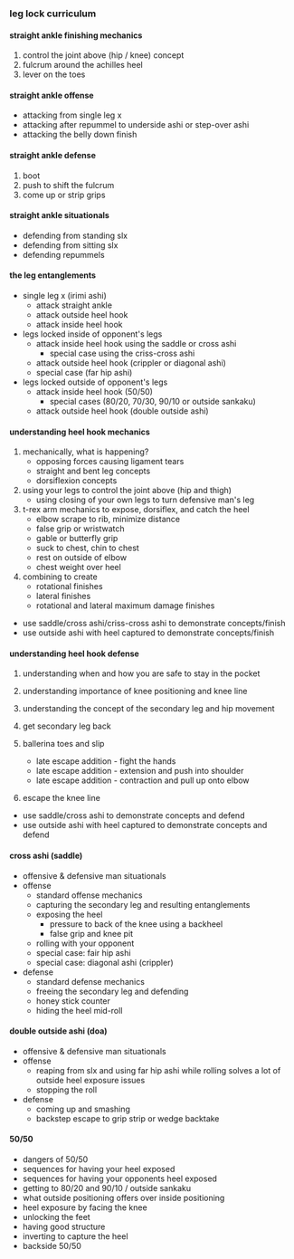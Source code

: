 ### leg lock curriculum

#### straight ankle finishing mechanics
1. control the joint above (hip / knee) concept
2. fulcrum around the achilles heel
3. lever on the toes

#### straight ankle offense
- attacking from single leg x
- attacking after repummel to underside ashi or step-over ashi
- attacking the belly down finish

#### straight ankle defense
1. boot
2. push to shift the fulcrum
3. come up or strip grips

#### straight ankle situationals
- defending from standing slx
- defending from sitting slx
- defending repummels

#### the leg entanglements
- single leg x (irimi ashi)
	- attack straight ankle
	- attack outside heel hook
	- attack inside heel hook
- legs locked inside of opponent's legs
	- attack inside heel hook using the saddle or cross ashi
		- special case using the criss-cross ashi
	- attack outside heel hook (crippler or diagonal ashi)
	- special case (far hip ashi)
- legs locked outside of opponent's legs
	- attack inside heel hook (50/50)
		- special cases (80/20, 70/30, 90/10 or outside sankaku)
	- attack outside heel hook (double outside ashi)

#### understanding heel hook mechanics
1. mechanically, what is happening?
	- opposing forces causing ligament tears
	- straight and bent leg concepts
	- dorsiflexion concepts
2. using your legs to control the joint above (hip and thigh)
	- using closing of your own legs to turn defensive man's leg
3. t-rex arm mechanics to expose, dorsiflex, and catch the heel
	- elbow scrape to rib, minimize distance
	- false grip or wristwatch
	- gable or butterfly grip
	- suck to chest, chin to chest
	- rest on outside of elbow
	- chest weight over heel
4. combining to create
	- rotational finishes
	- lateral finishes
	- rotational and lateral maximum damage finishes
- use saddle/cross ashi/criss-cross ashi to demonstrate concepts/finish
- use outside ashi with heel captured to demonstrate concepts/finish

#### understanding heel hook defense 
1. understanding when and how you are safe to stay in the pocket
2. understanding importance of knee positioning and knee line
3. understanding the concept of the secondary leg and hip movement

1. get secondary leg back
2. ballerina toes and slip
	- late escape addition - fight the hands
	- late escape addition - extension and push into shoulder
	- late escape addition - contraction and pull up onto elbow
3. escape the knee line

- use saddle/cross ashi to demonstrate concepts and defend
- use outside ashi with heel captured to demonstrate concepts and defend




#### cross ashi (saddle)
- offensive & defensive man situationals
- offense
	- standard offense mechanics
	- capturing the secondary leg and resulting entanglements
	- exposing the heel
		- pressure to back of the knee using a backheel
		- false grip and knee pit
	- rolling with your opponent
	- special case: fair hip ashi
	- special case: diagonal ashi (crippler)
- defense
	- standard defense mechanics
	- freeing the secondary leg and defending
	- honey stick counter
	- hiding the heel mid-roll
	
#### double outside ashi (doa)
- offensive & defensive man situationals
- offense
	- reaping from slx and using far hip ashi while rolling solves a lot of outside heel exposure issues
	- stopping the roll 
- defense 
	- coming up and smashing
	- backstep escape to grip strip or wedge backtake

#### 50/50
- dangers of 50/50
- sequences for having your heel exposed
- sequences for having your opponents heel exposed
- getting to 80/20 and 90/10 / outside sankaku
- what outside positioning offers over inside positioning
- heel exposure by facing the knee
- unlocking the feet 
- having good structure
- inverting to capture the heel
- backside 50/50
